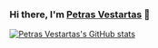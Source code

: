 ### Hi there, I'm [Petras Vestartas](https://petrasvestartas.com) 👋
[![Petras Vestartas's GitHub stats](https://github-readme-stats.vercel.app/api?username=petrasvestartas&theme=default&bg_color=ffffff&text_color=000000)](https://github.com/anuraghazra/github-readme-stats)



<!--

<!--
**petrasvestartas/petrasvestartas** is a ✨ _special_ ✨ repository because its `README.md` (this file) appears on your GitHub profile.

Here are some ideas to get you started:

- 🔭 I’m currently working on ...
- 🌱 I’m currently learning ...
- 👯 I’m looking to collaborate on ...
- 🤔 I’m looking for help with ...
- 💬 Ask me about ...
- 📫 How to reach me: ...
- 😄 Pronouns: ...
- ⚡ Fun fact: ...
-->
